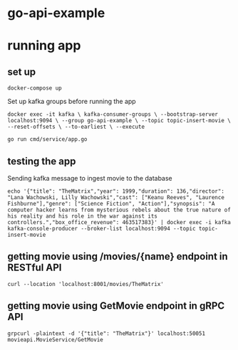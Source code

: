 # go-api-example



# running app

## set up

`docker-compose up`

Set up kafka groups before running the app

`docker exec -it kafka \
kafka-consumer-groups \
--bootstrap-server localhost:9094 \
--group go-api-example \
--topic topic-insert-movie \
--reset-offsets \
--to-earliest \
--execute`


`go run cmd/service/app.go`

## testing the app

Sending kafka message to ingest movie to the database

`echo '{"title": "TheMatrix","year": 1999,"duration": 136,"director": "Lana Wachowski, Lilly Wachowski","cast": ["Keanu Reeves", "Laurence Fishburne"],"genre": ["Science Fiction", "Action"],"synopsis": "A computer hacker learns from mysterious rebels about the true nature of his reality and his role in the war against its controllers.","box_office_revenue": 463517383}' | docker exec -i kafka kafka-console-producer --broker-list localhost:9094 --topic topic-insert-movie`

## getting movie using /movies/{name} endpoint in RESTful API

`curl --location 'localhost:8001/movies/TheMatrix'`

## getting movie using GetMovie endpoint in gRPC API

`grpcurl -plaintext -d '{"title": "TheMatrix"}' localhost:50051 movieapi.MovieService/GetMovie`